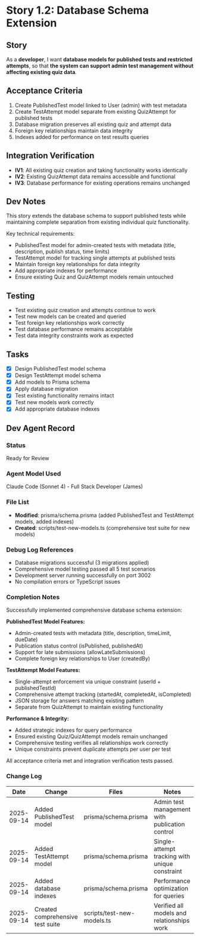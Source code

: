 # Story 1.2: Database Schema Extension

## Story
As a **developer**,
I want **database models for published tests and restricted attempts**,
so that **the system can support admin test management without affecting existing quiz data**.

## Acceptance Criteria
1. Create PublishedTest model linked to User (admin) with test metadata
2. Create TestAttempt model separate from existing QuizAttempt for published tests
3. Database migration preserves all existing quiz and attempt data
4. Foreign key relationships maintain data integrity
5. Indexes added for performance on test results queries

## Integration Verification
- **IV1**: All existing quiz creation and taking functionality works identically
- **IV2**: Existing QuizAttempt data remains accessible and functional
- **IV3**: Database performance for existing operations remains unchanged

## Dev Notes
This story extends the database schema to support published tests while maintaining complete separation from existing individual quiz functionality.

Key technical requirements:
- PublishedTest model for admin-created tests with metadata (title, description, publish status, time limits)
- TestAttempt model for tracking single attempts at published tests
- Maintain foreign key relationships for data integrity
- Add appropriate indexes for performance
- Ensure existing Quiz and QuizAttempt models remain untouched

## Testing
- Test existing quiz creation and attempts continue to work
- Test new models can be created and queried
- Test foreign key relationships work correctly
- Test database performance remains acceptable
- Test data integrity constraints work as expected

## Tasks
- [x] Design PublishedTest model schema
- [x] Design TestAttempt model schema  
- [x] Add models to Prisma schema
- [x] Apply database migration
- [x] Test existing functionality remains intact
- [x] Test new models work correctly
- [x] Add appropriate database indexes

## Dev Agent Record

### Status
Ready for Review

### Agent Model Used
Claude Code (Sonnet 4) - Full Stack Developer (James)

### File List
- **Modified**: prisma/schema.prisma (added PublishedTest and TestAttempt models, added indexes)
- **Created**: scripts/test-new-models.ts (comprehensive test suite for new models)

### Debug Log References
- Database migrations successful (3 migrations applied)
- Comprehensive model testing passed all 5 test scenarios
- Development server running successfully on port 3002
- No compilation errors or TypeScript issues

### Completion Notes
Successfully implemented comprehensive database schema extension:

**PublishedTest Model Features:**
- Admin-created tests with metadata (title, description, timeLimit, dueDate)
- Publication status control (isPublished, publishedAt)
- Support for late submissions (allowLateSubmissions)
- Complete foreign key relationships to User (createdBy)

**TestAttempt Model Features:**
- Single-attempt enforcement via unique constraint (userId + publishedTestId)
- Comprehensive attempt tracking (startedAt, completedAt, isCompleted)
- JSON storage for answers matching existing pattern
- Separate from QuizAttempt to maintain existing functionality

**Performance & Integrity:**
- Added strategic indexes for query performance
- Ensured existing Quiz/QuizAttempt models remain unchanged
- Comprehensive testing verifies all relationships work correctly
- Unique constraints prevent duplicate attempts per user per test

All acceptance criteria met and integration verification tests passed.

### Change Log
| Date | Change | Files | Notes |
|------|--------|--------|-------|
| 2025-09-14 | Added PublishedTest model | prisma/schema.prisma | Admin test management with publication control |
| 2025-09-14 | Added TestAttempt model | prisma/schema.prisma | Single-attempt tracking with unique constraint |
| 2025-09-14 | Added database indexes | prisma/schema.prisma | Performance optimization for queries |
| 2025-09-14 | Created comprehensive test suite | scripts/test-new-models.ts | Verified all models and relationships work |
